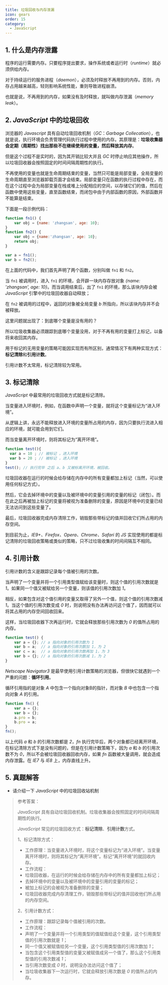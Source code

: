 ```yaml
---
title: 垃圾回收与内存泄漏
icon: gears
order: 15
category:
  - JavaScript
---
```


## 1. 什么是内存泄露

程序的运行需要内存。只要程序提出要求，操作系统或者运行时（*runtime*）就必须供给内存。

对于持续运行的服务进程（*daemon*），必须及时释放不再用到的内存。否则，内存占用越来越高，轻则影响系统性能，重则导致进程崩溃。

也就是说，不再用到的内存，如果没有及时释放，就叫做内存泄漏（*memory leak*）。

## 2. *JavaScript* 中的垃圾回收

浏览器的 *Javascript* 具有自动垃圾回收机制（*GC*：*Garbage Collecation*），也就是说，执行环境会负责管理代码执行过程中使用的内存。其原理是：**垃圾收集器会定期（周期性）找出那些不在继续使用的变量，然后释放其内存**。

但是这个过程不是实时的，因为其开销比较大并且 *GC* 时停止响应其他操作，所以垃圾回收器会按照固定的时间间隔周期性的执行。

不再使用的变量也就是生命周期结束的变量，当然只可能是局部变量，全局变量的生命周期直至浏览器卸载页面才会结束。局部变量只在函数的执行过程中存在，而在这个过程中会为局部变量在栈或堆上分配相应的空间，以存储它们的值，然后在函数中使用这些变量，直至函数结束，而闭包中由于内部函数的原因，外部函数并不能算是结束。

下面是一段示例代码：

```js
function fn1() {
    var obj = {name: 'zhangsan', age: 10};
}
function fn2() {
    var obj = {name:'zhangsan', age: 10};
    return obj;
}

var a = fn1();
var b = fn2();
```

在上面的代码中，我们首先声明了两个函数，分别叫做  `fn1` 和 `fn2`。

当  `fn1` 被调用时，进入  `fn1` 的环境，会开辟一块内存存放对象 *{name: 'zhangsan', age: 10}*。而当调用结束后，出了  `fn1` 的环境，那么该块内存会被 *JavaScript* 引擎中的垃圾回收器自动释放；

在 `fn2` 被调用的过程中，返回的对象被全局变量 *b* 所指向，所以该块内存并不会被释放。

这里问题就出现了：到底哪个变量是没有用的？

所以垃圾收集器必须跟踪到底哪个变量没用，对于不再有用的变量打上标记，以备将来收回其内存。

用于标记的无用变量的策略可能因实现而有所区别，通常情况下有两种实现方式：**标记清除**和**引用计数**。

引用计数不太常用，标记清除较为常用。

## 3. 标记清除

*JavaScript* 中最常用的垃圾回收方式就是标记清除。

当变量进入环境时，例如，在函数中声明一个变量，就将这个变量标记为“进入环境”。

从逻辑上讲，永远不能释放进入环境的变量所占用的内存，因为只要执行流进入相应的环境，就可能会用到它们。

而当变量离开环境时，则将其标记为“离开环境”。

```js
function test(){
  var a = 10 ; // 被标记 ，进入环境 
  var b = 20 ; // 被标记 ，进入环境
}
test(); // 执行完毕 之后 a、b 又被标离开环境，被回收。
```

垃圾回收器在运行的时候会给存储在内存中的所有变量都加上标记（当然，可以使用任何标记方式）。

然后，它会去掉环境中的变量以及被环境中的变量引用的变量的标记（闭包）。而在此之后再被加上标记的变量将被视为准备删除的变量，原因是环境中的变量已经无法访问到这些变量了。

最后，垃圾回收器完成内存清除工作，销毁那些带标记的值并回收它们所占用的内存空间。

到目前为止，*IE9+、Firefox、Opera、Chrome、Safari* 的 *JS* 实现使用的都是标记清除的垃圾回收策略或类似的策略，只不过垃圾收集的时间间隔互不相同。

## 4. 引用计数

引用计数的含义是跟踪记录每个值被引用的次数。

当声明了一个变量并将一个引用类型值赋给该变量时，则这个值的引用次数就是 *1*。如果同一个值又被赋给另一个变量，则该值的引用次数加 *1*。

相反，如果包含对这个值引用的变量又取得了另外一个值，则这个值的引用次数减 *1*。当这个值的引用次数变成 *0* 时，则说明没有办法再访问这个值了，因而就可以将其占用的内存空间回收回来。

这样，当垃圾回收器下次再运行时，它就会释放那些引用次数为 *0* 的值所占用的内存。

```js
function test() {
    var a = {};	// a 指向对象的引用次数为 1
    var b = a;	// a 指向对象的引用次数加 1，为 2
    var c = a;	// a 指向对象的引用次数再加 1，为 3
    var b = {};	// a 指向对象的引用次数减 1，为 2
}
```

*Netscape Navigator3* 是最早使用引用计数策略的浏览器，但很快它就遇到一个严重的问题：**循环引用**。

循环引用指的是对象 *A* 中包含一个指向对象B的指针，而对象 *B* 中也包含一个指向对象 *A* 的引用。

```js
function fn() {
    var a = {};
    var b = {};
    a.pro = b;
    b.pro = a;
}
fn();
```

以上代码 *a* 和 *b* 的引用次数都是 *2*，*fn* 执行完毕后，两个对象都已经离开环境，在标记清除方式下是没有问题的，但是在引用计数策略下，因为 *a* 和 *b* 的引用次数不为 *0*，所以不会被垃圾回收器回收内存，如果 *fn* 函数被大量调用，就会造成内存泄露。在 *IE7* 与 *IE8* 上，内存直线上升。

## 5. 真题解答

- 请介绍一下 *JavaScript* 中的垃圾回收站机制

> 参考答案：
>
> *JavaScript* 具有自动垃圾回收机制。垃圾收集器会按照固定的时间间隔周期性的执行。
>
> *JavaScript* 常见的垃圾回收方式：**标记清除**、**引用计数**方式。
>
> 1、标记清除方式：
>
> - 工作原理：当变量进入环境时，将这个变量标记为“进入环境”。当变量离开环境时，则将其标记为“离开环境”。标记“离开环境”的就回收内存。
> - 工作流程：
> - 垃圾回收器，在运行的时候会给存储在内存中的所有变量都加上标记；
> - 去掉环境中的变量以及被环境中的变量引用的变量的标记；
> - 被加上标记的会被视为准备删除的变量；
> - 垃圾回收器完成内存清理工作，销毁那些带标记的值并回收他们所占用的内存空间。
>
> 2、引用计数方式：
>
> - 工作原理：跟踪记录每个值被引用的次数。
> - 工作流程：
> - 声明了一个变量并将一个引用类型的值赋值给这个变量，这个引用类型值的引用次数就是 *1*；
> - 同一个值又被赋值给另一个变量，这个引用类型值的引用次数加 *1*；
> - 当包含这个引用类型值的变量又被赋值成另一个值了，那么这个引用类型值的引用次数减 *1*；
> - 当引用次数变成 *0* 时，说明没办法访问这个值了；
> - 当垃圾收集器下一次运行时，它就会释放引用次数是 *0* 的值所占的内存。